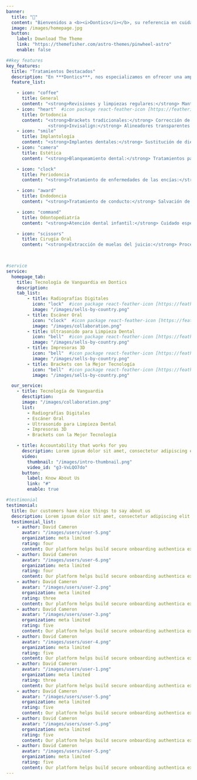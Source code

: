 ```yaml
---
banner:
  title: "🦷"
  content: "Bienvenidos a <b><i>Dontics</i></b>, su referencia en cuidado dental en San Pedro Sula.<br><br>En nuestra clínica, combinamos experiencia y tecnología avanzada para ofrecerle una atención dental de excelencia. Nuestro equipo de profesionales está comprometido con su salud bucal y su bienestar, brindando tratamientos personalizados en un ambiente acogedor. Desde chequeos rutinarios hasta procedimientos especializados, estamos aquí para asegurar que su sonrisa sea saludable y radiante. ¡Descubra la diferencia de una atención dental dedicada y experta con nosotros!"
  image: /images/homepage.jpg
  button:
    label: Download The Theme
    link: "https://themefisher.com/astro-themes/pinwheel-astro"
    enable: false

##key features
key_features:
  title: "Tratamientos Destacados"
  description: "En ***Dontics***, nos especializamos en ofrecer una amplia gama de tratamientos dentales de calidad. Nuestro compromiso es brindarle una atención personalizada con la tecnología más avanzada, asegurando que cada visita contribuya a su salud bucal y a una sonrisa radiante."
  feature_list:

    - icon: "coffee"
      title: General
      content: "<strong>Revisiones y limpiezas regulares:</strong> Mantenimiento de la salud bucal con chequeos periódicos.\n<strong>Restauraciones dentales:</strong> Empastes y coronas para reparar dientes dañados."
    - icon: "heart"  #icon package react-feather-icon [https://feathericons.com/]
      title: Ortodoncia
      content: "<strong>Brackets tradicionales:</strong> Corrección de la alineación dental con métodos convencionales. \n
                <strong>Invisalign:</strong> Alineadores transparentes para una corrección discreta y eficaz."
    - icon: "smile"
      title: Implantología
      content: "<strong>Implantes dentales:</strong> Sustitución de dientes perdidos con soluciones permanentes.\n<strong>Injertos óseos:</strong> Preparación del hueso para la colocación de implantes."
    - icon: "camera"
      title: Estética
      content: "<strong>Blanqueamiento dental:</strong> Tratamientos para lograr una sonrisa más blanca y brillante.\n<strong>Carillas de porcelana:</strong> Corrección de imperfecciones estéticas en los dientes frontales."

    - icon: "clock"
      title: Periodoncia
      content: "<strong>Tratamiento de enfermedades de las encías:</strong> Prevención y tratamiento de la gingivitis y periodontitis.\n<strong>Limpieza profunda:</strong> Eliminación de placa y sarro debajo de la línea de las encías."

    - icon: "award"
      title: Endodoncia
      content: "<strong>Tratamiento de conducto:</strong> Salvación de dientes dañados o infectados mediante la limpieza y sellado del canal radicular."

    - icon: "command"
      title: Odontopediatría
      content: "<strong>Atención dental infantil:</strong> Cuidado especializado para los más pequeños, incluyendo sellantes y tratamientos preventivos.\n<strong>Educación y prevención:</strong> Enseñanza de buenos hábitos de higiene bucal desde temprana edad."

    - icon: "scissors"
      title: Cirugía Oral
      content: "<strong>Extracción de muelas del juicio:</strong> Procedimientos para remover muelas del juicio problemáticas.\n<strong>Cirugía correctiva:</strong> Soluciones quirúrgicas para problemas estructurales y funcionales."
    


#service
service:
  homepage_tab:
    title: Tecnología de Vanguardia en Dontics
    description: 
    tab_list:
        - title: Radiografías Digitales
          icon: "lock"  #icon package react-feather-icon [https://feathericons.com/]
          image: "/images/sells-by-country.png"
        - title: Escáner Oral
          icon: "clock"  #icon package react-feather-icon [https://feathericons.com/]
          image: "/images/collaboration.png"
        - title: Ultrasonido para Limpieza Dental
          icon: "bell"  #icon package react-feather-icon [https://feathericons.com/]
          image: "/images/sells-by-country.png"
        - title: Impresoras 3D
          icon: "bell"  #icon package react-feather-icon [https://feathericons.com/]
          image: "/images/sells-by-country.png"
        - title: Brackets con la Mejor Tecnología
          icon: "bell"  #icon package react-feather-icon [https://feathericons.com/]
          image: "/images/sells-by-country.png"

  our_service:
    - title: Tecnología de Vanguardia
      desctiption:
      image: "/images/collaboration.png"
      list:
        - Radiografías Digitales
        - Escáner Oral
        - Ultrasonido para Limpieza Dental
        - Impresoras 3D
        - Brackets con la Mejor Tecnología

    - title: Accountability that works for you
      description: Lorem ipsum dolor sit amet, consectetur adipiscing elit. Morbi egestas Werat viverra id et aliquet. vulputate egestas sollicitudin.
      video:
        thumbnail: "/images/intro-thumbnail.png"
        video_id: "g3-VxLQO7do"
      button:
        label: Know About Us
        link: "#"
        enable: true

#testimonial
testimonial:
  title: Our customers have nice things to say about us
  description: Lorem ipsum dolor sit amet, consectetur adipiscing elit. Morbi egestas Werat viverra id et aliquet. vulputate egestas sollicitudin.
  testimonial_list:
    - author: David Cameron
      avatar: "/images/users/user-5.png"
      organization: meta limited
      rating: four
      content: Our platform helps build secure onboarding authentica experiences & engage your users. We build .
    - author: David Cameron
      avatar: "/images/users/user-6.png"
      organization: meta limited
      rating: four
      content: Our platform helps build secure onboarding authentica experiences & engage your users. We build .
    - author: David Cameron
      avatar: "/images/users/user-2.png"
      organization: meta limited
      rating: three
      content: Our platform helps build secure onboarding authentica experiences & engage your users. We build .
    - author: David Cameron
      avatar: "/images/users/user-3.png"
      organization: meta limited
      rating: five
      content: Our platform helps build secure onboarding authentica experiences & engage your users. We build .
    - author: David Cameron
      avatar: "/images/users/user-4.png"
      organization: meta limited
      rating: five
      content: Our platform helps build secure onboarding authentica experiences & engage your users. We build .
    - author: David Cameron
      avatar: "/images/users/user-1.png"
      organization: meta limited
      rating: three
      content: Our platform helps build secure onboarding authentica experiences & engage your users. We build .
    - author: David Cameron
      avatar: "/images/users/user-5.png"
      organization: meta limited
      rating: five
      content: Our platform helps build secure onboarding authentica experiences & engage your users. We build .
    - author: David Cameron
      avatar: "/images/users/user-5.png"
      organization: meta limited
      rating: five
      content: Our platform helps build secure onboarding authentica experiences & engage your users. We build .
    - author: David Cameron
      avatar: "/images/users/user-5.png"
      organization: meta limited
      rating: five
      content: Our platform helps build secure onboarding authentica experiences & engage your users. We build .
---
```

